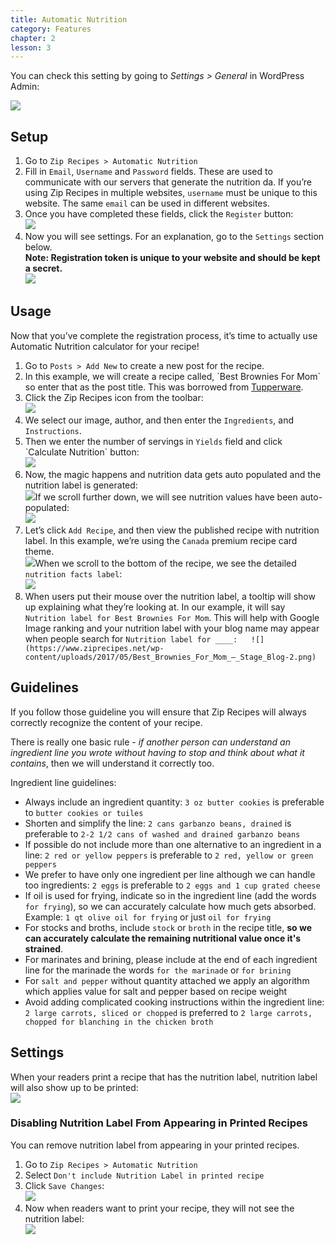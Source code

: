```yaml
---
title: Automatic Nutrition
category: Features
chapter: 2
lesson: 3
---
```


You can check this setting by going to _Settings > General_ in WordPress Admin:

![](https://www.ziprecipes.net/wp-content/uploads/2017/05/General_Settings_‹_Zip_Recipes_—_WordPress-1-600x59.png)

## Setup


1.  Go to `Zip Recipes > Automatic Nutrition`
2.  Fill in `Email`, `Username` and `Password` fields. These are used to communicate with our servers that generate the nutrition da. If you’re using Zip Recipes in multiple websites, `username` must be unique to this website. The same `email` can be used in different websites.
3.  Once you have completed these fields, click the `Register` button:  
    ![](https://www.ziprecipes.net/wp-content/uploads/2017/05/Automatic_Nutrition_‹_Stage_Blog_—_WordPress-3-600x409.png)
4.  Now you will see settings. For an explanation, go to the `Settings` section below.  
    **Note: Registration token is unique to your website and should be kept a secret.**  
    ![](https://www.ziprecipes.net/wp-content/uploads/2017/05/Automatic_Nutrition_‹_Stage_Blog_—_WordPress-5-600x511.png)

## Usage

Now that you’ve complete the registration process, it’s time to actually use Automatic Nutrition calculator for your recipe!

1.  Go to `Posts > Add New` to create a new post for the recipe.
2.  In this example, we will create a recipe called, \`Best Brownies For Mom\` so enter that as the post title. This was borrowed from [Tupperware](http://blog.tupperware.com/recipes/best-brownies-for-mom/).
3.  Click the Zip Recipes icon from the toolbar:  
    ![](https://www.ziprecipes.net/wp-content/uploads/2017/05/Add_New_Post_‹_Stage_Blog_—_WordPress.png)
4.  We select our image, author, and then enter the `Ingredients`, and `Instructions`.
5.  Then we enter the number of servings in `Yields` field and click \`Calculate Nutrition\` button:  
    ![](https://www.ziprecipes.net/wp-content/uploads/2017/05/Edit_Post_‹_Stage_Blog_—_WordPress-2-600x547.png)
6.  Now, the magic happens and nutrition data gets auto populated and the nutrition label is generated:  
    ![](https://www.ziprecipes.net/wp-content/uploads/2017/05/Edit_Post_‹_Stage_Blog_—_WordPress-3-600x259.png)If we scroll further down, we will see nutrition values have been auto-populated:  
    ![](https://www.ziprecipes.net/wp-content/uploads/2017/05/Edit_Post_‹_Stage_Blog_—_WordPress-4-600x545.png)
7.  Let’s click `Add Recipe`, and then view the published recipe with nutrition label. In this example, we’re using the `Canada` premium recipe card theme.  
    ![](https://www.ziprecipes.net/wp-content/uploads/2017/05/Best_Brownies_For_Mom_–_Stage_Blog-356x600.png)When we scroll to the bottom of the recipe, we see the detailed `nutrition facts label`:  
    ![](https://www.ziprecipes.net/wp-content/uploads/2017/05/Best_Brownies_For_Mom_–_Stage_Blog-1-386x600.png)
8.  When users put their mouse over the nutrition label, a tooltip will show up explaining what they’re looking at. In our example, it will say `Nutrition label for Best Brownies For Mom`. This will help with Google Image ranking and your nutrition label with your blog name may appear when people search for `Nutrition label for ____:  
    ![](https://www.ziprecipes.net/wp-content/uploads/2017/05/Best_Brownies_For_Mom_–_Stage_Blog-2.png)  
    `

## Guidelines

 If you follow those guideline you will ensure that Zip Recipes will always correctly recognize the content of your recipe.

There is really one basic rule - *if another person can understand an ingredient line you wrote without having to stop and think about what it contains*, then we will understand it correctly too.

Ingredient line guidelines:
- Always include an ingredient quantity: `3 oz butter cookies` is preferable to `butter cookies or tuiles`
- Shorten and simplify the line: `2 cans garbanzo beans, drained` is preferable to `2-2 1/2 cans of washed and drained garbanzo beans`
- If possible do not include more than one alternative to an ingredient in a line: `2 red or yellow peppers` is preferable to `2 red, yellow or green peppers`
- We prefer to have only one ingredient per line although we can handle too ingredients: `2 eggs` is preferable to `2 eggs and 1 cup grated cheese`
- If oil is used for frying, indicate so in the ingredient line (add the words `for frying`), so we can accurately calculate how much gets absorbed. Example: `1 qt olive oil for frying` or just `oil for frying`
- For stocks and broths, include `stock` or `broth` in the recipe title, **so we can accurately calculate the remaining nutritional value once it's strained**.
- For marinates and brining, please include at the end of each ingredient line for the marinade the words `for the marinade` or `for brining`
- For `salt and pepper` without quantity attached we apply an algorithm which applies value for salt and pepper based on recipe weight
- Avoid adding complicated cooking instructions within the ingredient line: `2 large carrots, sliced or chopped` is preferred to `2 large carrots, chopped for blanching in the chicken broth`


## Settings

When your readers print a recipe that has the nutrition label, nutrition label will also show up to be printed:  
![](https://www.ziprecipes.net/wp-content/uploads/2017/05/about_blank-1-504x600.png)

### Disabling Nutrition Label From Appearing in Printed Recipes

You can remove nutrition label from appearing in your printed recipes.

1.  Go to `Zip Recipes > Automatic Nutrition`
2.  Select `Don't include Nutrition Label in printed recipe`
3.  Click `Save Changes`:  
    ![](https://www.ziprecipes.net/wp-content/uploads/2017/05/Automatic_Nutrition_‹_Stage_Blog_—_WordPress-7-600x514.png)
4.  Now when readers want to print your recipe, they will not see the nutrition label:  
    ![](https://www.ziprecipes.net/wp-content/uploads/2017/05/about_blank-2-600x513.png)